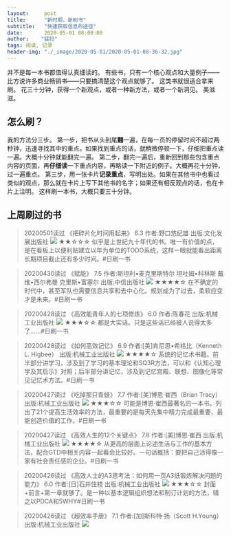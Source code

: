 ```yaml
---
layout:     post
title:      "新时期，新刷书"
subtitle:   "快速获取信息的途径"
date:       2020-05-01 08:00:00
author:    "猛犸"
tags: 阅读, 记录
header-img: "./_image/2020-05-01/2020-05-01-08-36-32.jpg"
---
```


并不是每一本书都值得认真细读的。
有些书，只有一个核心观点和大量例子——比方说许多商业畅销书——只要搞清楚这个观点就够了。
这类书就很适合拿来刷。
花三十分钟，获得一个新观点，或者一种新方法，或者一个新洞见。
美滋滋。

## 怎么刷？
我的方法分三步。
第一步，把书从头到尾**翻**一遍，在每一页的停留时间不超过两秒钟，迅速寻找其中的重点。如果找到重点的话，就稍微停顿一下，仔细把重点读一遍。大概十分钟就能翻完一遍。
第二步，翻完一遍后，重新回到那些包含重点内容的页面，再**仔细读**一下重点内容，再略读一下附近的例子。大概再花十分钟，过一遍重点。
第三步，用一张卡片**记录重点**，写明出处。如果在其他书中也看过类似的观点，那么就在卡片上写下其他书的名字；如果还有相反观点的话，也在卡片上注明。
这样刷一本书，大概只要三十分钟。

## 上周刷过的书

>20200501读过
>《把碎片化时间用起来》  6.3
>作者:野口悠纪雄
>出版:文化发展出版社
> ![](./_image/2020-05-01/2020-05-01-08-36-32.jpg)
>★★☆☆☆ 似乎是上世纪九十年代的书。唯一有价值的点，是在看板上以便利贴建立以年为单位的TODO系统，这样一眼就能看出距离长期项目截止还有多少时间。#日刷一书

>20200430读过
>《赋能》  7.5
>作者:斯坦利•麦克里斯特尔 坦吐姆•科林斯 戴维•西尔弗曼 克里斯•富塞尔
>出版:中信出版社
> ![](./_image/2020-05-01/2020-05-01-08-36-51.jpg)
>★★★★☆ 在不确定的时代中，甚至军队也需要信息共享和去中心化。规划成为了过去，柔软应变才是未来。#日刷一书

>20200428读过
>《高效能青年人的七项修炼》  6.0
>作者:陈春花
>出版:机械工业出版社
> ![](./_image/2020-05-01/2020-05-01-08-39-41.jpg)
>★★★☆☆ 都是大实话。只是这些话已经被人说得太多了……#日刷一书

>20200428读过
>《如何高效记忆》  6.9
>作者:[美]肯尼思•希格比（Kenneth L. Higbee）
>出版:机械工业出版社
> ![](./_image/2020-05-01/2020-05-01-08-39-56.jpg)
>★★★★☆ 系统的记忆术书籍。前半部分讲学习，涉及到了学习的基本理论和SQ3R方法，可以和《认知心理学及其启示》对照；后半部分讲记忆，涉及到记忆宫殿、联想、图像化等常见记忆术方法。#日刷一书

>20200427读过
>《吃掉那只青蛙》  7.7
>作者:[美]博恩·崔西（Brian Tracy）
>出版:机械工业出版社
> ![](./_image/2020-05-01/2020-05-01-08-40-12.jpg)
>★★★☆☆ 可能是博恩·崔西最著名的一本书。列出了21个提高生活效率的方法，最重要的是每天先集中精力完成最重要、最能创造价值的工作。#日刷一书

>20200427读过
>《高效人生的12个关键点》  7.8
>作者:[美]博恩·崔西
>出版:机械工业出版社
> ![](./_image/2020-05-01/2020-05-01-08-40-24.jpg)
>★★★★☆ 从更高的层面上论述生活与工作的基本方法，配合GTD中相关内容一起看会比较好。一句话概括：要把自己活得像一家有社会责任感的企业。#日刷一书

>20200426读过
>《高效人士的A3思考法：如何用一页A3纸锻炼解决问题的能力》  6.0
>作者:[日]石井住枝
>出版:机械工业出版社
> ![](./_image/2020-05-01/2020-05-01-08-40-36.jpg)
>★★★☆☆ 封面+前言+第一章就够了。是一种以基本逻辑组织想法和制订计划的方法，辅之以PDCA和5WHY#日刷一书

>20200426读过
>《超效率手册》  7.1
>作者:[加]斯科特·扬（Scott H.Young）
>出版:机械工业出版社
> ![](./_image/2020-05-01/2020-05-01-08-40-52.jpg)